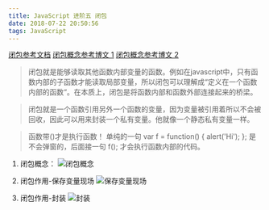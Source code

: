 ```yaml
---
title: JavaScript 进阶五 闭包
date: 2018-07-22 20:50:56
tags: JavaScript
---
```

[闭包参考文档](https://developer.mozilla.org/zh-CN/docs/Web/JavaScript/Closures)
[闭包概念参考博文 1](http://web.jobbole.com/94343/)
[闭包概念参考博文 2](https://www.cnblogs.com/qieguo/p/5457040.html)

> 闭包就是能够读取其他函数内部变量的函数。例如在javascript中，只有函数内部的子函数才能读取局部变量，所以闭包可以理解成“定义在一个函数内部的函数“。在本质上，闭包是将函数内部和函数外部连接起来的桥梁。

> 闭包就是一个函数引用另外一个函数的变量，因为变量被引用着所以不会被回收，因此可以用来封装一个私有变量。他就像一个静态私有变量一样。

> 函数带()才是执行函数！ 单纯的一句 var f = function() { alert('Hi'); }; 是不会弹窗的，后面接一句 f(); 才会执行函数内部的代码。

1. 闭包概念：
![闭包概念](图1.PNG)

2. 闭包作用-保存变量现场
![保存变量现场](图2.PNG)

3. 闭包作用-封装
![封装](图3.PNG)